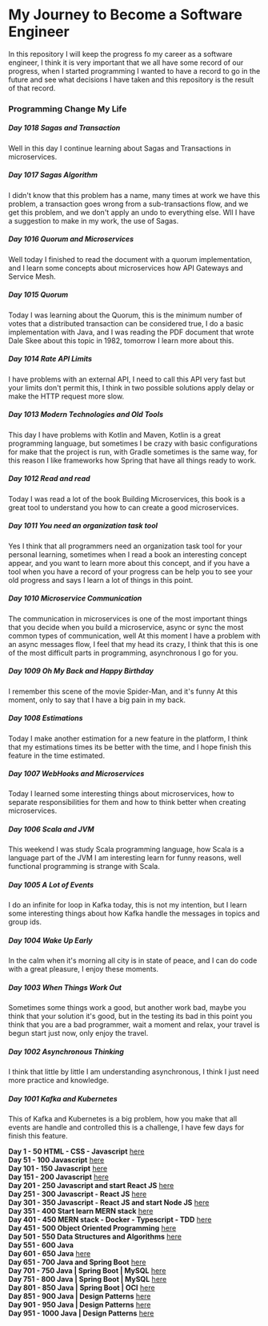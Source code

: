 # My Journey to Become a Software Engineer

In this repository I will keep the progress fo my career as a software engineer, I think it is very
important that we all have some record of our progress, when I started programming I wanted to have
a record to go in the future and see what decisions I have taken and this repository is the result
of that record.

### Programming Change My Life

##### Day 1018 Sagas and Transaction

Well in this day I continue learning about Sagas and Transactions in microservices.

##### Day 1017 Sagas Algorithm

I didn't know that this problem has a name, many times at work we have this problem, a transaction goes wrong from a
sub-transactions flow, and we get this problem, and we don't apply an undo to everything else. Wll I have a suggestion
to make in my work, the use of Sagas.

##### Day 1016 Quorum and Microservices

Well today I finished to read the document with a quorum implementation, and I learn some concepts about
microservices how API Gateways and Service Mesh.

##### Day 1015 Quorum

Today I was learning about the Quorum, this is the minimum number of votes that a distributed transaction can be
considered true, I do a basic implementation with Java, and I was reading the PDF document that wrote Dale Skee
about this topic in 1982, tomorrow I learn more about this.

##### Day 1014 Rate API Limits

I have problems with an external API, I need to call this API very fast but your limits don't permit this, I think in
two possible solutions apply delay or make the HTTP request more slow.

##### Day 1013 Modern Technologies and Old Tools

This day I have problems with Kotlin and Maven, Kotlin is a great programming language, but sometimes I be crazy with
basic configurations for make that the project is run, with Gradle sometimes is the same way, for this reason I like
frameworks how Spring that have all things ready to work.

##### Day 1012 Read and read

Today I was read a lot of the book Building Microservices, this book is a great tool to understand you how to can
create a good microservices.

##### Day 1011 You need an organization task tool

Yes I think that all programmers need an organization task tool for your personal learning, sometimes when I read a
book an interesting concept appear, and you want to learn more about this concept, and if you have a tool when you
have a record of your progress can be help you to see your old progress and says I learn a lot of things in this
point.

##### Day 1010 Microservice Communication

The communication in microservices is one of the most important things that you decide when you build a microservice,
async or sync the most common types of communication, well At this moment I have a problem with an async messages
flow, I feel that my head its crazy, I think that this is one of the most difficult parts in programming,
asynchronous I go for you.

##### Day 1009 Oh My Back and Happy Birthday

I remember this scene of the movie Spider-Man, and it's funny At this moment, only to say that I have a big pain in my
back.

##### Day 1008 Estimations

Today I make another estimation for a new feature in the platform, I think that my estimations times its be better with
the time, and I hope finish this feature in the time estimated.

##### Day 1007 WebHooks and Microservices

Today I learned some interesting things about microservices, how to separate responsibilities for
them and how to think better when creating microservices.

##### Day 1006 Scala and JVM

This weekend I was study Scala programming language, how Scala is a language part of the JVM I am
interesting learn for funny reasons, well functional programming is strange with Scala.

##### Day 1005 A Lot of Events

I do an infinite for loop in Kafka today, this is not my intention, but I learn some interesting
things about how Kafka handle the messages in topics and group ids.

##### Day 1004 Wake Up Early

In the calm when it's morning all city is in state of peace, and I can do code with a great
pleasure,
I enjoy these moments.

##### Day 1003 When Things Work Out

Sometimes some things work a good, but another work bad, maybe you think that your solution it's
good, but in the testing its bad in this point you think that you are a bad programmer, wait a
moment and relax, your travel is begun start just now, only enjoy the travel.

##### Day 1002 Asynchronous Thinking

I think that little by little I am understanding asynchronous, I think I just need more practice
and knowledge.

##### Day 1001 Kafka and Kubernetes

This of Kafka and Kubernetes is a big problem, how you make that all events are handle and
controlled this is a challenge, I have few days for finish this feature.

**Day 1 - 50 HTML - CSS - Javascript**  [here](./day0-50.md)</br>
**Day 51 - 100 Javascript** [here](./day51-100.md)</br>
**Day 101 - 150 Javascript** [here](./day101-150.md)</br>
**Day 151 - 200 Javascript** [here](./day151-200.md)</br>
**Day 201 - 250 Javascript and start React JS** [here](day201-250.md)</br>
**Day 251 - 300 Javascript - React JS** [here](day251-300.md)</br>
**Day 301 - 350 Javascript - React JS and start Node JS** [here](day301-350.md)</br>
**Day 351 - 400 Start learn MERN stack** [here](day351-400.md)</br>
**Day 401 - 450 MERN stack - Docker - Typescript - TDD** [here](day401-450.md)</br>
**Day 451 - 500 Object Oriented Programming** [here](day451-500.md)</br>
**Day 501 - 550 Data Structures and Algorithms** [here](day501-550.md)</br>
**Day 551 - 600 Java**</br>
**Day 601 - 650 Java** [here](day601-650.md)</br>
**Day 651 - 700 Java and Spring Boot** [here](day651-700.md)</br>
**Day 701 - 750 Java | Spring Boot | MySQL** [here](day701-750.md)</br>
**Day 751 - 800 Java | Spring Boot | MySQL** [here](day751-800.markdown)</br>
**Day 801 - 850 Java | Spring Boot | OCI** [here](day801-850.md)</br>
**Day 851 - 900 Java | Design Patterns** [here](day851-900.md)</br>
**Day 901 - 950 Java | Design Patterns** [here](day901-950.md)</br>
**Day 951 - 1000 Java | Design Patterns** [here](day951-1000.md)</br>
